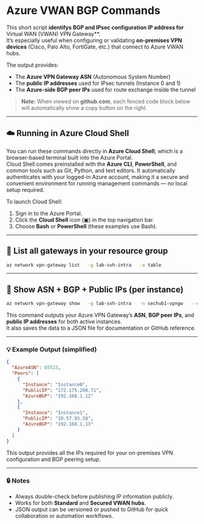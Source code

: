 # Azure VWAN BGP Commands

This short script **identifys BGP and IPsec configuration IP address for** Virtual WAN (VWAN) VPN Gateway**.  
It’s especially useful when configuring or validating **on-premises VPN devices** (Cisco, Palo Alto, FortiGate, etc.) that connect to Azure VWAN hubs.

The output provides:
- The **Azure VPN Gateway ASN** (Autonomous System Number)
- The **public IP addresses** used for IPsec tunnels (Instance 0 and 1)
- The **Azure-side BGP peer IPs** used for route exchange inside the tunnel

> **Note:** When viewed on **github.com**, each fenced code block below will automatically show a copy button on the right.

---

## ☁️ Running in Azure Cloud Shell

You can run these commands directly in **Azure Cloud Shell**, which is a browser-based terminal built into the Azure Portal.  
Cloud Shell comes preinstalled with the **Azure CLI**, **PowerShell**, and common tools such as Git, Python, and text editors. It automatically authenticates with your logged-in Azure account, making it a secure and convenient environment for running management commands — no local setup required.

To launch Cloud Shell:
1. Sign in to the Azure Portal.
2. Click the **Cloud Shell** icon (▣) in the top navigation bar.
3. Choose **Bash** or **PowerShell** (these examples use Bash).

---

## 🧭 List all gateways in your resource group

```bash
az network vpn-gateway list   -g lab-svh-intra   -o table
```

---

## 📡 Show ASN + BGP + Public IPs (per instance)

```bash
az network vpn-gateway show   -g lab-svh-intra   -n sechub1-vpngw   --query "{AzureASN:bgpSettings.asn, Peers:bgpSettings.bgpPeeringAddresses[].{Instance:ipconfigurationId, PublicIP:tunnelIpAddresses[0], AzureBGP:defaultBgpIpAddresses[0]}}"   -o json > sechub1-bgp-summary.json
```

This command outputs your Azure VPN Gateway’s **ASN**, **BGP peer IPs**, and **public IP addresses** for both active instances.  
It also saves the data to a JSON file for documentation or GitHub reference.

---

### 💡 Example Output (simplified)
```json
{
  "AzureASN": 65515,
  "Peers": [
    {
      "Instance": "Instance0",
      "PublicIP": "172.175.208.71",
      "AzureBGP": "192.168.1.12"
    },
    {
      "Instance": "Instance1",
      "PublicIP": "20.57.93.58",
      "AzureBGP": "192.168.1.13"
    }
  ]
}
```

This output provides all the IPs required for your on-premises VPN configuration and BGP peering setup.

---

### 🔒 Notes
- Always double-check before publishing IP information publicly.  
- Works for both **Standard** and **Secured VWAN hubs**.  
- JSON output can be versioned or pushed to GitHub for quick collaboration or automation workflows.
